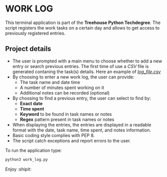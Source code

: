 # WORK LOG
This terminal application is part of the **Treehouse Python Techdegree**. The script registers the work tasks on a certain day and allows to get access to previously registered entries. 
## Project details
* The user is prompted with a main menu to choose whether to add a new entry or search previous entries. The first time of use a *CSV* file is generated contaning the task(s) details. Here an example of *[log_file.csv](https://github.com/AaronMillOro/TH_Project3_Work_log/blob/master/log_file.csv)*
* By choosing to enter a new work log, the user can provide:
    * The task name and date time
    * A number of minutes spent working on it
    * Additional notes can be recorded (optional)
* By choosing to find a previous entry, the user can select to find by:
    * **Exact date** 
    * **Time spent** 
    * **Keyword** to be found in task names or notes
    * **Regex** pattern present in task names or notes
* When displaying the entries, the entries are displayed in a readable format with the date, task name, time spent, and notes information.
* Basic coding style complies with PEP 8.
* The script catch exceptions and report errors to the user.

To run the application type:
```python
python3 work_log.py
```
Enjoy :shipit:

